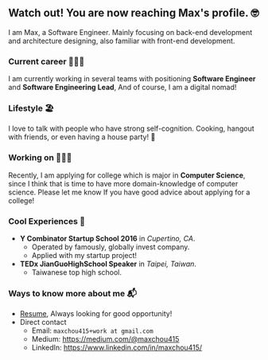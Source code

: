 ## Watch out! You are now reaching Max's profile. 🤓

I am Max, a Software Engineer. Mainly focusing on back-end development and architecture designing, also familiar with front-end development.

### Current career 👨🏻‍💻

I am currently working in several teams with positioning **Software Engineer** and **Software Engineering Lead**, And of course, I am a digital nomad!

### Lifestyle 🏖

I love to talk with people who have strong self-cognition. Cooking, hangout with friends, or even having a house party! 🥳

### Working on 👨🏻‍🎓

Recently, I am applying for college which is major in **Computer Science**, since I think that is time to have more domain-knowledge of computer science. Please let me know If you have good advice about applying for a college!

### Cool Experiences 🤩

- **Y Combinator Startup School 2016** in *Cupertino, CA*.
  - Operated by famously, globally invest company.
  - Applied with my startup project! 
- **TEDx JianGuoHighSchool Speaker** in *Taipei, Taiwan*.
  - Taiwanese top high school.
  
### Ways to know more about me 📬

- [Resume](https://www.cakeresume.com/maxchou), Always looking for good opportunity!
- Direct contact
  - Email: `maxchou415+work at gmail.com`
  - Medium: https://medium.com/@maxchou415
  - LinkedIn: https://www.linkedin.com/in/maxchou415/
